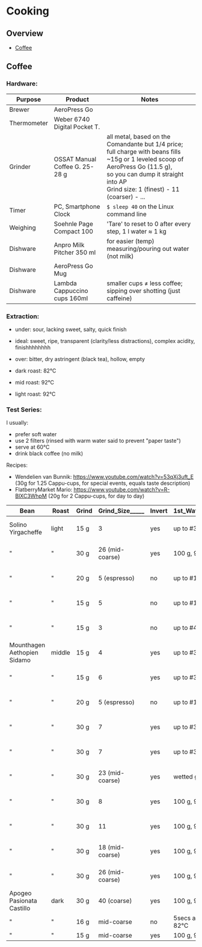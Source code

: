 # Cooking

## Overview

- [Coffee](#coffee)


## Coffee

### Hardware:

| Purpose              | Product                        | Notes
|----------------------|--------------------------------|---------------------------------
| Brewer               | AeroPress Go                   | 
| Thermometer          | Weber 6740 Digital Pocket T.   | 
| Grinder              | OSSAT Manual Coffee G. 25-28 g | all metal, based on the Comandante but 1/4 price; <br>full charge with beans fills ~15g or 1 leveled scoop of AeroPress Go (11.5 g), <br> so you can dump it straight into AP<br>Grind size: 1 (finest) - 11 (coarser) - ...
| Timer                | PC, Smartphone Clock           | `$ sleep 40` on the Linux command line
| Weighing             | Soehnle Page Compact 100       | 'Tare' to reset to 0 after every step, 1 l water &thickapprox; 1 kg 
| Dishware             | Anpro Milk Pitcher 350 ml      | for easier (temp) measuring/pouring out water (not milk)
| Dishware             | AeroPress Go Mug               |
| Dishware             | Lambda Cappuccino cups 160ml   | smaller cups &ne; less coffee; sipping over shotting (just caffeine)


### Extraction:
- under: sour, lacking sweet, salty, quick finish
- ideal: sweet, ripe, transparent (clarity/less distractions), complex acidity, finishhhhhhhh
- over: bitter, dry astringent (black tea), hollow, empty

- dark  roast: 82&deg;C
- mid   roast: 92&deg;C
- light roast: 92&deg;C


### Test Series:

I usually:
- prefer soft water
- use 2 filters (rinsed with warm water said to prevent "paper taste")
- serve at 60&deg;C
- drink black coffee (no milk)

Recipes:
- Wendelien van Bunnik: https://www.youtube.com/watch?v=53qXj3uft_E   (30g for 1.25 Cappu-cups, for special events, equals taste description)
- FlatberryMarket Mario: https://www.youtube.com/watch?v=R-BlXC3WhpM  (20g for 2 Cappu-cups, for day to day)


| Bean                         | Roast  | Grind | Grind_Size_____ | Invert | 1st_Water_in_Chamber__ | Bloom | Stiring_____________ | 2nd_Water_Chamber | Brew_Time_________________ | Dilute           | Subjective____________________________________________________
|------------------------------|--------|-------|-----------------|--------|------------------------|-------|----------------------|-------------------|----------------------------|------------------|--------------------
| Solino Yirgacheffe           | light  | 15 g  | 3               | yes    | up to #3, 85&deg;C     | ?     | ?                    | 0                 | 50 s open                  | to 2/3, 83&deg;C | &starf;&starf;&star;&star;&star;  quality but too light for me
| "                            | "      | 30 g  | 26 (mid-coarse) | yes    | 100 g, 92&deg;C        | 0     | 20x strong pre-brew  | 0                 | 40 s closed, no excess air | 120 g,  92&deg;C | &starf;&starf;&starf;&starf;&star; Wendelien van Bunnik recipe
| "                            | "      | 20 g  | 5  (espresso)   | no     | up to #1.5,  92&deg;C  | 20 s  | 10 s strong pre-brew | 0                 | 0, hard pressure           | to 1/2, 92&deg;C | &starf;&starf;&starf;&starf;&star;  
| "                            | "      | 15 g  | 5               | no     | up to #1.5, 92&deg;C   | 20s   | 10s strong pre-brew  | 0                 | 0, hard pressure           | to 1/2, 92&deg;C | &starf;&starf;&starf;&#x2bea;&star; 
| "                            | "      | 15 g  | 3               | no     | up to #4, 97&deg;C     | 45s   | swirly water pouring | 0                 | 0, slow pressure (40s)     | to 1/2. 92&deg;C | sour
| Mounthagen Aethopien Sidamo  | middle | 15 g  | 4               | yes    | up to #3, 90&deg;C     | 0     | 10 s slow pre-brew   | 0                 | 50 s open                  | to 2/3, 83&deg;C | &starf;&starf;&star;&star;&star;
| "                            | "      | 15 g  | 6               | yes    | up to #3, 93&deg;C     | 0     | 10 s slow pre-brew   | 0                 | 40 s open                  | to 2/3, 83&deg;C | &starf;&starf;&starf;&star;&star; ok for me, too weak for mom
| "                            | "      | 20 g  | 5  (espresso)   | no     | up to #1.5,  92&deg;C  | 20 s  | 10 s strong pre-brew | 0                 | 0, hard pressure           | to 1/2, 92&deg;C | &starf;&starf;&starf;&starf;&star; mild but ok, quick finish though
| "                            | "      | 30 g  | 7               | yes    | up to #3, 93&deg;C     | 0     | 10 s slow pre-brew   | 0                | 40 s open                  | to 2/3, 83&deg;C | &starf;&starf;&starf;&starf;&star;
| "                            | "      | 30 g  | 7               | yes    | up to #3, 83&deg;C     | 0     | 10 s slow pre-brew   | 0                 | 40 s open                  | to 2/3, 83&deg;C | &starf;&star;&star;&star;&star;   somehwat sour
| "                            | "      | 30 g  | 23 (mid-coarse) | yes    | wetted grind, 97&deg;C | 30 s  | 3 stirs   pre-brew   | to top            | 90 s closed                | to 1/2, 83&deg;C | &starf;&starf;&starf;&star;&star; flowery?
| "                            | "      | 30 g  | 8               | yes    | 100 g, 97&deg;C        | 0     | 20 s slow post-brew  | 0                 | 20 s open                  | to 2/3, 83&deg;C | &starf;&starf;&starf;&starf;&star; 
| "                            | "      | 30 g  | 11              | yes    | 100 g, 97&deg;C        | 0     | 20 s slow post-brew  | 0                 | 20 s open                  | to 2/3, 83&deg;C | &starf;&starf;&starf;&#x2bea;&star; 
| "                            | "      | 30 g  | 18 (mid-coarse) | yes    | 100 g, 97&deg;C        | 0     | 20 s slow post-brew  | 0                 | 20 s open                  | to 1/2, 83&deg;C | &starf;&starf;&starf;&#x2bea;&star; 
| "                            | "      | 30 g  | 26 (mid-coarse) | yes    | 100 g, 92&deg;C        | 0     | 20x strong pre-brew  | 0                 | 40 s closed, no excess air | 120 g,  92&deg;C | &starf;&starf;&starf;&starf;&star; Wendelien van Bunnik recipe
| Apogeo Pasionata Castillo    | dark   | 30 g  | 40 (coarse)     | yes    | 100 g, 92&deg;C        | 0     | 20x strong pre-brew  | 0                 | 40 s closed, no excess air | 120 g,  92&deg;C | &starf;&starf;&starf;&star;&star; Wendelien van Bunnik recipe, many notes, pretty strong, shocolate (texture) dominates
| "                            | "      | 16 g  | mid-coarse      | no     | 5secs agitate, to #2, 82&deg;C | 20 s  | no           | to #3             | 55 s closed (plunger)      | no               | &starf;&starf;&starf;&star;&star; lighter, citrus notes dominate, less shcoloate
| "                            | "      | 15 g  | mid-coarse      | yes    | 100 g, 90&deg;C, stir  | 30 s  | stir again           | 80 g              | 210 s closed               | no               | &starf;&starf;&star;&star;&star; nothing special, somewhat sour










